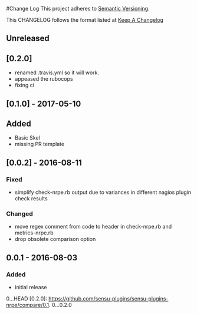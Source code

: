 #Change Log
This project adheres to [Semantic Versioning](http://semver.org/).

This CHANGELOG follows the format listed at [Keep A Changelog](http://keepachangelog.com/)

## Unreleased
## [0.2.0]
- renamed .travis.yml so it will work.
- appeased the rubocops
- fixing ci

## [0.1.0] - 2017-05-10
## Added
- Basic Skel
- missing PR template

## [0.0.2] - 2016-08-11

### Fixed
- simplify check-nrpe.rb output due to variances in different nagios plugin check results

### Changed
- move regex comment from code to header in check-nrpe.rb and metrics-nrpe.rb
- drop obsolete comparison option

## 0.0.1 - 2016-08-03

### Added
- initial release

[Unreleased]: https://github.com/sensu-plugins/sensu-plugins-nrpe/compare/0.2.
0...HEAD
[0.2.0]: https://github.com/sensu-plugins/sensu-plugins-nrpe/compare/0.1.
0...0.2.0
